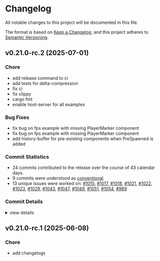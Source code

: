 # Changelog

All notable changes to this project will be documented in this file.

The format is based on [Keep a Changelog](https://keepachangelog.com/en/1.0.0/),
and this project adheres to [Semantic Versioning](https://semver.org/spec/v2.0.0.html).

## v0.21.0-rc.2 (2025-07-01)

<csr-id-cedab052a0f47cf91b15267b8d83eb87524a8f4d/>
<csr-id-72ecbb9604bbb7add8e911cf9d72f21fd00eed6c/>
<csr-id-b9c22da58aac0aed5d99feb2d3e773582fcf27e4/>
<csr-id-249b40f358977f6f85e269967d3912bfb4080f73/>
<csr-id-f55c117c1627368978d26c788efbcb2ddda1da01/>
<csr-id-bc7cf371f822ff7a2667c329b6f77e5a694a93d4/>

### Chore

 - <csr-id-cedab052a0f47cf91b15267b8d83eb87524a8f4d/> add release command to ci
 - <csr-id-72ecbb9604bbb7add8e911cf9d72f21fd00eed6c/> add tests for delta-compression
 - <csr-id-b9c22da58aac0aed5d99feb2d3e773582fcf27e4/> fix ci
 - <csr-id-249b40f358977f6f85e269967d3912bfb4080f73/> fix clippy
 - <csr-id-f55c117c1627368978d26c788efbcb2ddda1da01/> cargo fmt
 - <csr-id-bc7cf371f822ff7a2667c329b6f77e5a694a93d4/> enable host-server for all examples

### Bug Fixes

 - <csr-id-e85935036975bb7bda4f2d77fb00df66084cc513/> fix bug on fps example with missing PlayerMarker component
 - <csr-id-1108da74e019d8efc37728b58ab07ac9472aaefa/> fix bug on fps example with missing PlayerMarker component
 - <csr-id-f0ddb77ffe2189ce5992da8fd05288696220ba93/> add history-buffer for pre-existing components when PreSpawned is added

### Commit Statistics

<csr-read-only-do-not-edit/>

 - 24 commits contributed to the release over the course of 43 calendar days.
 - 9 commits were understood as [conventional](https://www.conventionalcommits.org).
 - 13 unique issues were worked on: [#1015](https://github.com/cBournhonesque/lightyear/issues/1015), [#1017](https://github.com/cBournhonesque/lightyear/issues/1017), [#1018](https://github.com/cBournhonesque/lightyear/issues/1018), [#1021](https://github.com/cBournhonesque/lightyear/issues/1021), [#1022](https://github.com/cBournhonesque/lightyear/issues/1022), [#1023](https://github.com/cBournhonesque/lightyear/issues/1023), [#1029](https://github.com/cBournhonesque/lightyear/issues/1029), [#1043](https://github.com/cBournhonesque/lightyear/issues/1043), [#1047](https://github.com/cBournhonesque/lightyear/issues/1047), [#1049](https://github.com/cBournhonesque/lightyear/issues/1049), [#1051](https://github.com/cBournhonesque/lightyear/issues/1051), [#1054](https://github.com/cBournhonesque/lightyear/issues/1054), [#989](https://github.com/cBournhonesque/lightyear/issues/989)

### Commit Details

<csr-read-only-do-not-edit/>

<details><summary>view details</summary>

 * **[#1015](https://github.com/cBournhonesque/lightyear/issues/1015)**
    - Allow replicating immutable components ([`fb48928`](https://github.com/cBournhonesque/lightyear/commit/fb489288e86fc3438d24f217fe4e82b33909e086))
 * **[#1017](https://github.com/cBournhonesque/lightyear/issues/1017)**
    - Release 0.21 rc1 ([`dc0e61e`](https://github.com/cBournhonesque/lightyear/commit/dc0e61e06fe68309ed8cbfdcdfead633ad567537))
 * **[#1018](https://github.com/cBournhonesque/lightyear/issues/1018)**
    - Separate Connected from LocalId/RemoteId ([`89ce3e7`](https://github.com/cBournhonesque/lightyear/commit/89ce3e705fb262fe819ac1d254468caf3fc5fce5))
 * **[#1021](https://github.com/cBournhonesque/lightyear/issues/1021)**
    - Fix lobby example (without HostServer) and add protocolhash ([`0beb664`](https://github.com/cBournhonesque/lightyear/commit/0beb664f0161f73e4a53c06530ae139078ed8763))
 * **[#1022](https://github.com/cBournhonesque/lightyear/issues/1022)**
    - Add history-buffer for pre-existing components when PreSpawned is added ([`f0ddb77`](https://github.com/cBournhonesque/lightyear/commit/f0ddb77ffe2189ce5992da8fd05288696220ba93))
 * **[#1023](https://github.com/cBournhonesque/lightyear/issues/1023)**
    - Add HostServer ([`5b6af7e`](https://github.com/cBournhonesque/lightyear/commit/5b6af7edd3b41c05333d14dde258ea5e89c07c2d))
 * **[#1029](https://github.com/cBournhonesque/lightyear/issues/1029)**
    - Enable host-server for all examples ([`bc7cf37`](https://github.com/cBournhonesque/lightyear/commit/bc7cf371f822ff7a2667c329b6f77e5a694a93d4))
 * **[#1043](https://github.com/cBournhonesque/lightyear/issues/1043)**
    - Make workspace crates depend on individual bevy crates ([`5dc3dc3`](https://github.com/cBournhonesque/lightyear/commit/5dc3dc3e17a8b821c35162b904b73eea0e1c69be))
 * **[#1047](https://github.com/cBournhonesque/lightyear/issues/1047)**
    - Fix bug on fps example with missing PlayerMarker component ([`e859350`](https://github.com/cBournhonesque/lightyear/commit/e85935036975bb7bda4f2d77fb00df66084cc513))
    - Fix bug on fps example with missing PlayerMarker component ([`1108da7`](https://github.com/cBournhonesque/lightyear/commit/1108da74e019d8efc37728b58ab07ac9472aaefa))
 * **[#1049](https://github.com/cBournhonesque/lightyear/issues/1049)**
    - Alternative replication system + fix delta-compression ([`4d5e690`](https://github.com/cBournhonesque/lightyear/commit/4d5e69072485faa3975543792a8e11be7608a0ea))
 * **[#1051](https://github.com/cBournhonesque/lightyear/issues/1051)**
    - Add tests for delta-compression ([`72ecbb9`](https://github.com/cBournhonesque/lightyear/commit/72ecbb9604bbb7add8e911cf9d72f21fd00eed6c))
 * **[#1054](https://github.com/cBournhonesque/lightyear/issues/1054)**
    - Chore(docs) ([`59b9f7e`](https://github.com/cBournhonesque/lightyear/commit/59b9f7eb37b036488d3ceab780074274074a9bd6))
 * **[#989](https://github.com/cBournhonesque/lightyear/issues/989)**
    - Bevy main refactor ([`b236123`](https://github.com/cBournhonesque/lightyear/commit/b236123c8331f9feea8c34cb9e0d6a179bb34918))
 * **Uncategorized**
    - Release lightyear_replication v0.21.0-rc.2, lightyear_sync v0.21.0-rc.2, lightyear_interpolation v0.21.0-rc.2, lightyear_prediction v0.21.0-rc.2, lightyear_frame_interpolation v0.21.0-rc.2, lightyear_avian v0.21.0-rc.2, lightyear_crossbeam v0.21.0-rc.2, lightyear_inputs v0.21.0-rc.2, lightyear_inputs_bei v0.21.0-rc.2, lightyear_inputs_leafwing v0.21.0-rc.2, lightyear_inputs_native v0.21.0-rc.2, lightyear_netcode v0.21.0-rc.2, lightyear_steam v0.21.0-rc.2, lightyear_webtransport v0.21.0-rc.2, lightyear_udp v0.21.0-rc.2, lightyear v0.21.0-rc.2 ([`b6dc58a`](https://github.com/cBournhonesque/lightyear/commit/b6dc58ac14426fb5ed211fc07af46be137a3cb34))
    - Release lightyear_messages v0.21.0-rc.2, lightyear_replication v0.21.0-rc.2, lightyear_sync v0.21.0-rc.2, lightyear_interpolation v0.21.0-rc.2, lightyear_prediction v0.21.0-rc.2, lightyear_frame_interpolation v0.21.0-rc.2, lightyear_avian v0.21.0-rc.2, lightyear_crossbeam v0.21.0-rc.2, lightyear_inputs v0.21.0-rc.2, lightyear_inputs_bei v0.21.0-rc.2, lightyear_inputs_leafwing v0.21.0-rc.2, lightyear_inputs_native v0.21.0-rc.2, lightyear_netcode v0.21.0-rc.2, lightyear_steam v0.21.0-rc.2, lightyear_webtransport v0.21.0-rc.2, lightyear_udp v0.21.0-rc.2, lightyear v0.21.0-rc.2 ([`156d504`](https://github.com/cBournhonesque/lightyear/commit/156d5044566e38244b1761401e799f33f84009bb))
    - Release lightyear_transport v0.21.0-rc.2, lightyear_messages v0.21.0-rc.2, lightyear_replication v0.21.0-rc.2, lightyear_sync v0.21.0-rc.2, lightyear_interpolation v0.21.0-rc.2, lightyear_prediction v0.21.0-rc.2, lightyear_frame_interpolation v0.21.0-rc.2, lightyear_avian v0.21.0-rc.2, lightyear_crossbeam v0.21.0-rc.2, lightyear_inputs v0.21.0-rc.2, lightyear_inputs_bei v0.21.0-rc.2, lightyear_inputs_leafwing v0.21.0-rc.2, lightyear_inputs_native v0.21.0-rc.2, lightyear_netcode v0.21.0-rc.2, lightyear_steam v0.21.0-rc.2, lightyear_webtransport v0.21.0-rc.2, lightyear_udp v0.21.0-rc.2, lightyear v0.21.0-rc.2 ([`a52b3b8`](https://github.com/cBournhonesque/lightyear/commit/a52b3b89dcbdf7dc99d55255c37bb1197f906abd))
    - Release lightyear_transport v0.21.0-rc.2, lightyear_messages v0.21.0-rc.2, lightyear_replication v0.21.0-rc.2, lightyear_sync v0.21.0-rc.2, lightyear_interpolation v0.21.0-rc.2, lightyear_prediction v0.21.0-rc.2, lightyear_frame_interpolation v0.21.0-rc.2, lightyear_avian v0.21.0-rc.2, lightyear_crossbeam v0.21.0-rc.2, lightyear_inputs v0.21.0-rc.2, lightyear_inputs_bei v0.21.0-rc.2, lightyear_inputs_leafwing v0.21.0-rc.2, lightyear_inputs_native v0.21.0-rc.2, lightyear_netcode v0.21.0-rc.2, lightyear_steam v0.21.0-rc.2, lightyear_webtransport v0.21.0-rc.2, lightyear_udp v0.21.0-rc.2, lightyear v0.21.0-rc.2 ([`af910bc`](https://github.com/cBournhonesque/lightyear/commit/af910bc2c162ec521b55003610a54023f6c034ce))
    - Release lightyear_transport v0.21.0-rc.2, lightyear_messages v0.21.0-rc.2, lightyear_replication v0.21.0-rc.2, lightyear_sync v0.21.0-rc.2, lightyear_interpolation v0.21.0-rc.2, lightyear_prediction v0.21.0-rc.2, lightyear_frame_interpolation v0.21.0-rc.2, lightyear_avian v0.21.0-rc.2, lightyear_crossbeam v0.21.0-rc.2, lightyear_inputs v0.21.0-rc.2, lightyear_inputs_bei v0.21.0-rc.2, lightyear_inputs_leafwing v0.21.0-rc.2, lightyear_inputs_native v0.21.0-rc.2, lightyear_netcode v0.21.0-rc.2, lightyear_steam v0.21.0-rc.2, lightyear_webtransport v0.21.0-rc.2, lightyear_udp v0.21.0-rc.2, lightyear v0.21.0-rc.2 ([`244077f`](https://github.com/cBournhonesque/lightyear/commit/244077f9e729f0c267e6b865c244ac915f6d244f))
    - Release lightyear_serde v0.21.0-rc.2, lightyear_utils v0.21.0-rc.2, lightyear_core v0.21.0-rc.2, lightyear_link v0.21.0-rc.2, lightyear_aeronet v0.21.0-rc.2, lightyear_connection v0.21.0-rc.2, lightyear_macros v0.21.0-rc.2, lightyear_transport v0.21.0-rc.2, lightyear_messages v0.21.0-rc.2, lightyear_replication v0.21.0-rc.2, lightyear_sync v0.21.0-rc.2, lightyear_interpolation v0.21.0-rc.2, lightyear_prediction v0.21.0-rc.2, lightyear_frame_interpolation v0.21.0-rc.2, lightyear_avian v0.21.0-rc.2, lightyear_crossbeam v0.21.0-rc.2, lightyear_inputs v0.21.0-rc.2, lightyear_inputs_bei v0.21.0-rc.2, lightyear_inputs_leafwing v0.21.0-rc.2, lightyear_inputs_native v0.21.0-rc.2, lightyear_netcode v0.21.0-rc.2, lightyear_steam v0.21.0-rc.2, lightyear_webtransport v0.21.0-rc.2, lightyear_udp v0.21.0-rc.2, lightyear v0.21.0-rc.2 ([`89f1549`](https://github.com/cBournhonesque/lightyear/commit/89f1549f6d9e79719561dadaa8ff1f8d6772f77d))
    - Add release command to ci ([`cedab05`](https://github.com/cBournhonesque/lightyear/commit/cedab052a0f47cf91b15267b8d83eb87524a8f4d))
    - Fix ci ([`b9c22da`](https://github.com/cBournhonesque/lightyear/commit/b9c22da58aac0aed5d99feb2d3e773582fcf27e4))
    - Fix clippy ([`249b40f`](https://github.com/cBournhonesque/lightyear/commit/249b40f358977f6f85e269967d3912bfb4080f73))
    - Cargo fmt ([`f55c117`](https://github.com/cBournhonesque/lightyear/commit/f55c117c1627368978d26c788efbcb2ddda1da01))
</details>

## v0.21.0-rc.1 (2025-06-08)

<csr-id-f361b72d433086c61ed6b4776fd4ee308c3747e1/>

### Chore

 - <csr-id-f361b72d433086c61ed6b4776fd4ee308c3747e1/> add changelogs

